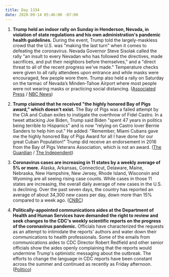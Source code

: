 ```yaml
---
title: Day 1334
date: 2020-09-14 05:46:00 -07:00
---
```


1. **Trump held an indoor rally on Sunday in Henderson, Nevada, in violation of state regulations and his own administration's pandemic health guidelines.** During the event, Trump told the largely-maskless crowd that the U.S. was "making the last turn" when it comes to defeating the coronavirus. Nevada Governor Steve Sisolak called the rally "an insult to every Nevadan who has followed the directives, made sacrifices, and put their neighbors before themselves," and a "direct threat to all of the recent progress we've made." Temperature checks were given to all rally attendees upon entrance and while masks were encouraged, few people wore them. Trump also held a rally on Saturday on the tarmac of Nevada’s Minden-Tahoe Airport where most people were not wearing masks or practicing social distancing. ([Associated Press](https://apnews.com/5d306f8176972692ce700b569b01cd73) / [NBC News](https://www.nbcnews.com/politics/2020-election/reckless-selfish-nevada-gov-sisolak-slams-trump-holding-big-indoor-n1240001))

2. **Trump claimed that he received "the highly honored Bay of Pigs award," which doesn't exist.** The Bay of Pigs was a failed attempt by the CIA and Cuban exiles to instigate the overthrow of Fidel Castro. In a tweet attacking Joe Biden, Trump said Biden "spent 47 years in politics being terrible to Hispanics" and is now "relying on Castro lover Bernie Sanders to help him out." He added: "Remember, Miami Cubans gave me the highly honored Bay of Pigs Award for all I have done for our great Cuban Population!" Trump did receive an endorsement in 2016 from the Bay of Pigs Veterans Association, which is not an award. ([The Guardian](https://www.theguardian.com/us-news/2020/sep/13/trump-bay-of-pigs-award-florida-cuba-biden) / [The Independent](https://www.independent.co.uk/news/world/americas/us-politics/trump-twitter-bay-pigs-award-joe-biden-nobel-peace-prize-b435647.html))

3. **Coronavirus cases are increasing in 11 states by a weekly average of 5% or more.** Alaska, Arkansas, Connecticut, Delaware, Maine, Nebraska, New Hampshire, New Jersey, Rhode Island, Wisconsin and Wyoming are all seeing rising case counts. While cases in those 11 states are increasing, the overall daily average of new cases in the U.S. is declining. Over the past seven days, the country has reported an average of about 34,300 new cases per day, down more than 15% compared to a week ago. ([CNBC](https://www.cnbc.com/2020/09/13/coronavirus-cases-are-growing-in-11-us-states.html))

4. **Politically-appointed communications aides at the Department of Health and Human Services have demanded the right to review and seek changes to the CDC's weekly scientific reports on the progress of the coronavirus pandemic.** Officials have characterized the requests as an attempt to intimidate the reports' authors and water down their communications to health professionals. Some of the emails from communications aides to CDC Director Robert Redfield and other senior officials show the aides openly complaining that the reports would undermine Trump's optimistic messaging about the outbreak. The efforts to change the language in CDC reports have been constant across the summer and continued as recently as Friday afternoon. ([Politico](https://www.politico.com/news/2020/09/11/exclusive-trump-officials-interfered-with-cdc-reports-on-covid-19-412809))